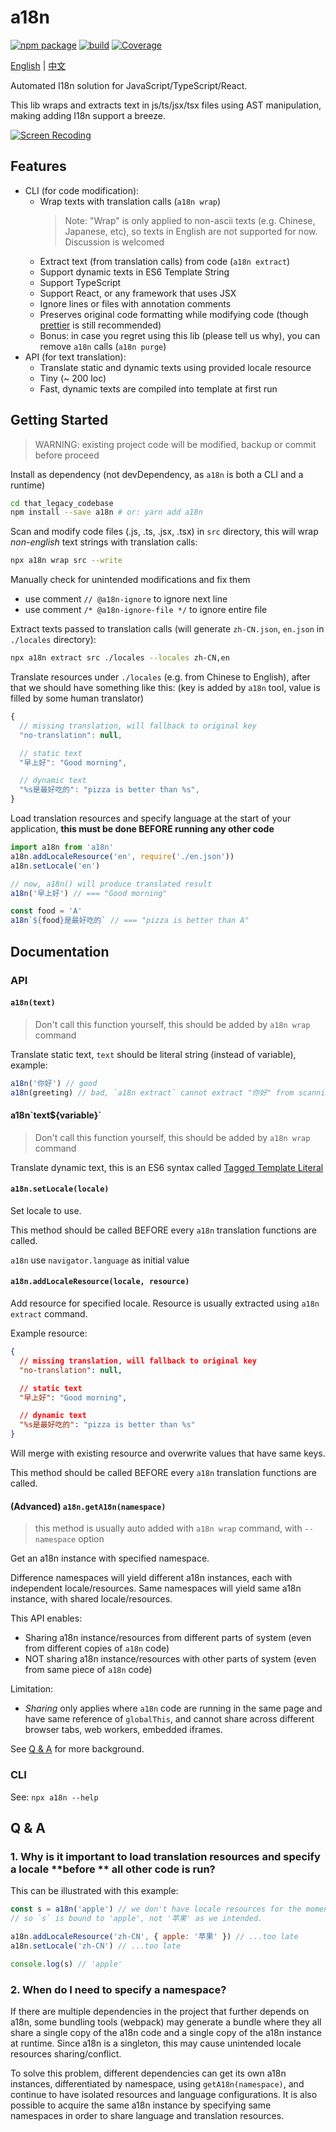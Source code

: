 # a18n

[![npm package](https://img.shields.io/npm/v/a18n.svg)](https://www.npmjs.com/package/a18n) [![build](https://github.com/fallenmax/a18n/workflows/CI/badge.svg)](https://github.com/FallenMax/a18n/actions) [![Coverage](https://img.shields.io/codecov/c/github/fallenmax/a18n)](https://codecov.io/github/fallenmax/a18n)

[English](https://github.com/FallenMax/a18n/blob/master/README.md) | [中文](https://github.com/FallenMax/a18n/blob/master/README_zh-cn.md)

Automated I18n solution for JavaScript/TypeScript/React.

This lib wraps and extracts text in js/ts/jsx/tsx files using AST manipulation, making adding I18n support a breeze.

[![Screen Recoding](https://github.com/FallenMax/a18n/blob/master/assets/screen-recording.gif?raw=true)](https://github.com/FallenMax/a18n/blob/master/assets/screen-recording.gif)

## Features

- CLI (for code modification):
  - Wrap texts with translation calls (`a18n wrap`)
    > Note:
    > "Wrap" is only applied to non-ascii texts (e.g. Chinese, Japanese, etc), so texts in English are not supported for now. Discussion is welcomed
  - Extract text (from translation calls) from code (`a18n extract`)
  - Support dynamic texts in ES6 Template String
  - Support TypeScript
  - Support React, or any framework that uses JSX
  - Ignore lines or files with annotation comments
  - Preserves original code formatting while modifying code (though [prettier](https://github.com/prettier/prettier) is still recommended)
  - Bonus: in case you regret using this lib (please tell us why), you can remove `a18n` calls (`a18n purge`)
- API (for text translation):
  - Translate static and dynamic texts using provided locale resource
  - Tiny (~ 200 loc)
  - Fast, dynamic texts are compiled into template at first run

## Getting Started

> WARNING: existing project code will be modified, backup or commit before proceed

Install as dependency (not devDependency, as `a18n` is both a CLI and a runtime)

```sh
cd that_legacy_codebase
npm install --save a18n # or: yarn add a18n
```

Scan and modify code files (.js, .ts, .jsx, .tsx) in `src` directory, this will wrap _non-english_ text strings with translation calls:

```sh
npx a18n wrap src --write
```

Manually check for unintended modifications and fix them

- use comment `// @a18n-ignore` to ignore next line
- use comment `/* @a18n-ignore-file */` to ignore entire file

Extract texts passed to translation calls (will generate `zh-CN.json`, `en.json` in `./locales` directory):

```sh
npx a18n extract src ./locales --locales zh-CN,en
```

Translate resources under `./locales` (e.g. from Chinese to English), after that we should have something like this:
(key is added by `a18n` tool, value is filled by some human translator)

```js
{
  // missing translation, will fallback to original key
  "no-translation": null,

  // static text
  "早上好": "Good morning",

  // dynamic text
  "%s是最好吃的": "pizza is better than %s",
}
```

Load translation resources and specify language at the start of your application, **this must be done BEFORE running any other code**

```js
import a18n from 'a18n'
a18n.addLocaleResource('en', require('./en.json'))
a18n.setLocale('en')

// now, a18n() will produce translated result
a18n('早上好') // === "Good morning"

const food = 'A'
a18n`${food}是最好吃的` // === "pizza is better than A"
```

## Documentation

### API

#### `a18n(text)`

> Don't call this function yourself, this should be added by `a18n wrap` command

Translate static text, `text` should be literal string (instead of variable), example:

```js
a18n('你好') // good
a18n(greeting) // bad, `a18n extract` cannot extract "你好" from scanning code
```

#### a18n\`text\${variable}\`

> Don't call this function yourself, this should be added by `a18n wrap` command

Translate dynamic text, this is an ES6 syntax called [Tagged Template Literal](https://developer.mozilla.org/en-US/docs/Web/JavaScript/Reference/Template_literals)

#### `a18n.setLocale(locale)`

Set locale to use.

This method should be called BEFORE every `a18n` translation functions are called.

`a18n` use `navigator.language` as initial value

#### `a18n.addLocaleResource(locale, resource)`

Add resource for specified locale. Resource is usually extracted using `a18n extract` command.

Example resource:

```json
{
  // missing translation, will fallback to original key
  "no-translation": null,

  // static text
  "早上好": "Good morning",

  // dynamic text
  "%s是最好吃的": "pizza is better than %s"
}
```

Will merge with existing resource and overwrite values that have same keys.

This method should be called BEFORE every `a18n` translation functions are called.

#### (Advanced) `a18n.getA18n(namespace)`

> this method is usually auto added with `a18n wrap` command, with `--namespace` option

Get an a18n instance with specified namespace.

Difference namespaces will yield different a18n instances, each with independent locale/resources.
Same namespaces will yield same a18n instance, with shared locale/resources.

This API enables:

- Sharing a18n instance/resources from different parts of system (even from different copies of `a18n` code)
- NOT sharing a18n instance/resources with other parts of system (even from same piece of `a18n` code)

Limitation:

- _Sharing_ only applies where `a18n` code are running in the same page and have same reference of `globalThis`, and cannot share across different browser tabs, web workers, embedded iframes.

See [Q & A](#2-when-do-i-need-to-specify-a-namespace) for more background.

### CLI

See: `npx a18n --help`

## Q & A

### 1. Why is it important to load translation resources and specify a locale **before ** all other code is run?

This can be illustrated with this example:

```js
const s = a18n('apple') // we don't have locale resources for the moment
// so `s` is bound to 'apple', not '苹果' as we intended.

a18n.addLocaleResource('zh-CN', { apple: '苹果' }) // ...too late
a18n.setLocale('zh-CN') // ...too late

console.log(s) // 'apple'
```

### 2. When do I need to specify a namespace?

If there are multiple dependencies in the project that further depends on a18n, some bundling tools (webpack) may generate a bundle where they all share a single copy of the a18n code and a single copy of the a18n instance at runtime. Since a18n is a singleton, this may cause unintended locale resources sharing/conflict.

To solve this problem, different dependencies can get its own a18n instances, differentiated by namespace, using `getA18n(namespace)`, and continue to have isolated resources and language configurations. It is also possible to acquire the same a18n instance by specifying same namespaces in order to share language and translation resources.

